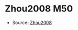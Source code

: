 <a name="material" />

# Zhou2008 M50
<script type="application/ld+json">
  {
    "@context": "https://schema.org/",
    "@type": "ChemicalSubstance",
    "http://purl.org/dc/terms/conformsTo":
      {
        "@type": "CreativeWork",
        "@id": "https://bioschemas.org/profiles/ChemicalSubstance/0.4-RELEASE/"
      },
    "@id": "https://egonw.github.io/nanowiki/nanowiki262.html#material",
    "name": "Zhou2008 M50",
    "sameAs": "http://127.0.0.1/mediawiki/index.php/Special:URIResolver/Zhou2008_M50"
  }
</script>


* Source: [Zhou2008](Zhou2008.md)
